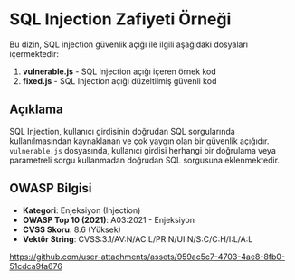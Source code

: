 # SQL Injection Zafiyeti Örneği

Bu dizin, SQL injection güvenlik açığı ile ilgili aşağıdaki dosyaları içermektedir:

1. **vulnerable.js** - SQL Injection açığı içeren örnek kod
2. **fixed.js** - SQL Injection açığı düzeltilmiş güvenli kod

## Açıklama

SQL Injection, kullanıcı girdisinin doğrudan SQL sorgularında kullanılmasından kaynaklanan ve çok yaygın olan bir güvenlik açığıdır. `vulnerable.js` dosyasında, kullanıcı girdisi herhangi bir doğrulama veya parametreli sorgu kullanmadan doğrudan SQL sorgusuna eklenmektedir.

## OWASP Bilgisi

* **Kategori**: Enjeksiyon (Injection)
* **OWASP Top 10 (2021)**: A03:2021 - Enjeksiyon
* **CVSS Skoru**: 8.6 (Yüksek)
* **Vektör String**: CVSS:3.1/AV:N/AC:L/PR:N/UI:N/S:C/C:H/I:L/A:L



https://github.com/user-attachments/assets/959ac5c7-4703-4ae8-8fb0-51cdca9fa676

